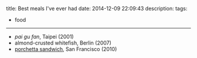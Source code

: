 title: Best meals I've ever had
date: 2014-12-09 22:09:43
description:
tags:
- food
---

- *pai gu fan*, Taipei (2001)
- almond-crusted whitefish, Berlin (2007)
- [porchetta sandwich](http://www.roliroti.com/porchetta), San Francisco (2010)

